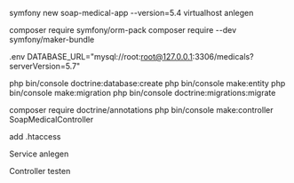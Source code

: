 symfony new soap-medical-app --version=5.4
virtualhost anlegen

composer require symfony/orm-pack
composer require --dev symfony/maker-bundle

.env
DATABASE_URL="mysql://root:root@127.0.0.1:3306/medicals?serverVersion=5.7"

php bin/console doctrine:database:create
php bin/console make:entity
php bin/console make:migration
php bin/console doctrine:migrations:migrate

composer require doctrine/annotations
php bin/console make:controller SoapMedicalController

add .htaccess

Service anlegen

Controller testen